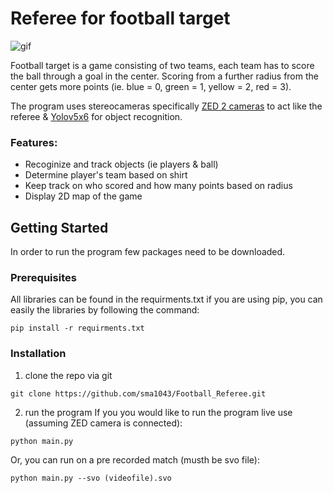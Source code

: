 # Referee for football target
![gif](https://user-images.githubusercontent.com/91667636/190073399-196e78a7-a5d2-4518-9e43-3446b59eb734.gif)

Football target is a game consisting of two teams, each team has to score the ball through a goal in the center. Scoring from a further radius from the center gets more points (ie. blue = 0, green = 1, yellow = 2, red = 3).

The program uses stereocameras specifically [ZED 2 cameras](https://www.stereolabs.com/zed-2/) to act like the referee & [Yolov5x6](https://github.com/ultralytics/yolov5) for object recognition.

### Features:
- Recoginize and track objects (ie players & ball)
- Determine player's team based on shirt
- Keep track on who scored and how many points based on radius
- Display 2D map of the game

## Getting Started
In order to run the program few packages need to be downloaded.

### Prerequisites
All libraries can be found in the requirments.txt if you are using pip, you can easily the libraries by following the command:
```
pip install -r requirments.txt
```
### Installation
1. clone the repo via git
```
git clone https://github.com/sma1043/Football_Referee.git
```
2. run the program
If you you would like to run the program live use (assuming ZED camera is connected):
```
python main.py
```
Or, you can run on a pre recorded match (musth be svo file):
```
python main.py --svo (videofile).svo
```
